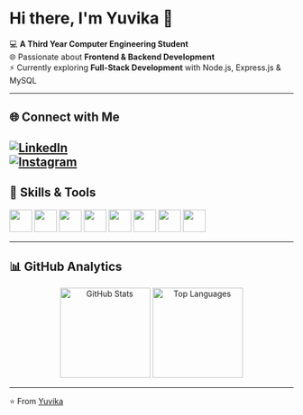 # Hi there, I'm Yuvika 👋  

💻 **A Third Year Computer Engineering Student**  
🌐 Passionate about **Frontend & Backend Development**  
⚡ Currently exploring **Full-Stack Development** with Node.js, Express.js & MySQL  

---

## 🌐 Connect with Me  

[![LinkedIn](https://img.shields.io/badge/LinkedIn-blue?logo=linkedin&logoColor=white)](https://www.linkedin.com/in/yuvika-dessai-026879288?utm_source=share&utm_campaign=share_via&utm_content=profile&utm_medium=android_app)  
[![Instagram](https://img.shields.io/badge/Instagram-pink?logo=instagram&logoColor=white)](https://www.instagram.com/yuviiii_01?igsh=MWdwZmtmczN0YmdwYw==)  
---

## 🚀 Skills & Tools  

<p align="left">
  <!-- Languages -->
  <img src="https://upload.wikimedia.org/wikipedia/commons/1/19/C_Logo.png" width="40" height="40"/>
  <img src="https://cdn.jsdelivr.net/gh/devicons/devicon/icons/cplusplus/cplusplus-original.svg" width="40" height="40"/>
  <img src="https://cdn.jsdelivr.net/gh/devicons/devicon/icons/javascript/javascript-original.svg" width="40" height="40"/>
  
  <!-- Frontend -->
  <img src="https://cdn.jsdelivr.net/gh/devicons/devicon/icons/html5/html5-original.svg" width="40" height="40"/>
  <img src="https://cdn.jsdelivr.net/gh/devicons/devicon/icons/css3/css3-original.svg" width="40" height="40"/>
  
  <!-- Backend -->
  <img src="https://cdn.jsdelivr.net/gh/devicons/devicon/icons/nodejs/nodejs-original.svg" width="40" height="40"/>
  <img src="https://cdn.jsdelivr.net/gh/devicons/devicon/icons/express/express-original.svg" width="40" height="40"/>
  <img src="https://cdn.jsdelivr.net/gh/devicons/devicon/icons/mysql/mysql-original.svg" width="40" height="40"/>
</p>  

---

## 📊 GitHub Analytics  

<p align="center">
  <img src="https://github-readme-stats.vercel.app/api?username=yuvikadessai&show_icons=true&theme=radical" alt="GitHub Stats" height="160"/>
  <img src="https://github-readme-stats.vercel.app/api/top-langs/?username=yuvikadessai&layout=compact&theme=radical" alt="Top Languages" height="160"/>
</p>  

---

⭐️ From [Yuvika](https://github.com/yuvikadessai)
